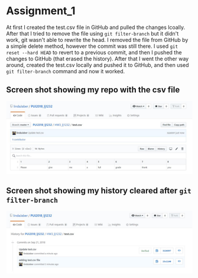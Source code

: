 # Assignment_1

At first I created the test.csv file in GitHub and pulled the changes lcoally. After that I tried to remove the file using `git filter-branch` but it didn't work, git wasn't able to rewrite the head. I removed the file from GitHub by a simple delete method, however the commit was still there. I used `git reset --hard HEAD` to revert to a previous commit, and then I pushed the changes to GitHub (that erased the history). After that I went the other way around, created the test.csv locally and pushed it to GitHub, and then used `git filter-branch` command and now it worked.


## Screen shot showing my repo with the csv file
![image](Assignment_1/repo_csv_file_2.JPG '.csv file')

## Screen shot showing my history cleared after `git filter-branch`
![image](Assignment_1/repo_history_2.JPG 'history cleared')


